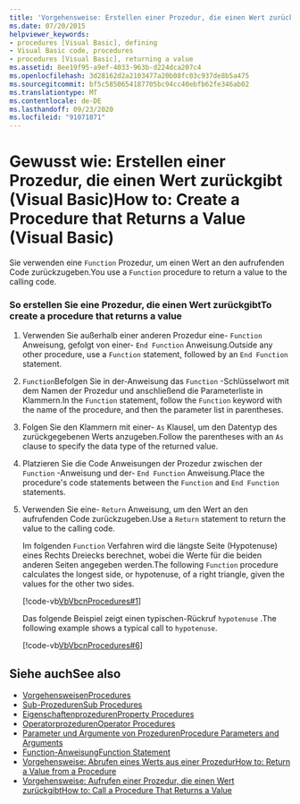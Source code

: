 ```yaml
---
title: 'Vorgehensweise: Erstellen einer Prozedur, die einen Wert zurückgibt'
ms.date: 07/20/2015
helpviewer_keywords:
- procedures [Visual Basic], defining
- Visual Basic code, procedures
- procedures [Visual Basic], returning a value
ms.assetid: 8ee19f95-a9ef-4033-963b-d224dca207c4
ms.openlocfilehash: 3d28162d2a2103477a20b08fc03c937de8b5a475
ms.sourcegitcommit: bf5c5850654187705bc94cc40ebfb62fe346ab02
ms.translationtype: MT
ms.contentlocale: de-DE
ms.lasthandoff: 09/23/2020
ms.locfileid: "91071871"
---
```

# <a name="how-to-create-a-procedure-that-returns-a-value-visual-basic"></a><span data-ttu-id="e0019-102">Gewusst wie: Erstellen einer Prozedur, die einen Wert zurückgibt (Visual Basic)</span><span class="sxs-lookup"><span data-stu-id="e0019-102">How to: Create a Procedure that Returns a Value (Visual Basic)</span></span>

<span data-ttu-id="e0019-103">Sie verwenden eine `Function` Prozedur, um einen Wert an den aufrufenden Code zurückzugeben.</span><span class="sxs-lookup"><span data-stu-id="e0019-103">You use a `Function` procedure to return a value to the calling code.</span></span>  
  
### <a name="to-create-a-procedure-that-returns-a-value"></a><span data-ttu-id="e0019-104">So erstellen Sie eine Prozedur, die einen Wert zurückgibt</span><span class="sxs-lookup"><span data-stu-id="e0019-104">To create a procedure that returns a value</span></span>  
  
1. <span data-ttu-id="e0019-105">Verwenden Sie außerhalb einer anderen Prozedur eine- `Function` Anweisung, gefolgt von einer- `End Function` Anweisung.</span><span class="sxs-lookup"><span data-stu-id="e0019-105">Outside any other procedure, use a `Function` statement, followed by an `End Function` statement.</span></span>  
  
2. <span data-ttu-id="e0019-106">`Function`Befolgen Sie in der-Anweisung das `Function` -Schlüsselwort mit dem Namen der Prozedur und anschließend die Parameterliste in Klammern.</span><span class="sxs-lookup"><span data-stu-id="e0019-106">In the `Function` statement, follow the `Function` keyword with the name of the procedure, and then the parameter list in parentheses.</span></span>  
  
3. <span data-ttu-id="e0019-107">Folgen Sie den Klammern mit einer- `As` Klausel, um den Datentyp des zurückgegebenen Werts anzugeben.</span><span class="sxs-lookup"><span data-stu-id="e0019-107">Follow the parentheses with an `As` clause to specify the data type of the returned value.</span></span>  
  
4. <span data-ttu-id="e0019-108">Platzieren Sie die Code Anweisungen der Prozedur zwischen der `Function` -Anweisung und der- `End Function` Anweisung.</span><span class="sxs-lookup"><span data-stu-id="e0019-108">Place the procedure's code statements between the `Function` and `End Function` statements.</span></span>  
  
5. <span data-ttu-id="e0019-109">Verwenden Sie eine- `Return` Anweisung, um den Wert an den aufrufenden Code zurückzugeben.</span><span class="sxs-lookup"><span data-stu-id="e0019-109">Use a `Return` statement to return the value to the calling code.</span></span>  
  
     <span data-ttu-id="e0019-110">Im folgenden `Function` Verfahren wird die längste Seite (Hypotenuse) eines Rechts Dreiecks berechnet, wobei die Werte für die beiden anderen Seiten angegeben werden.</span><span class="sxs-lookup"><span data-stu-id="e0019-110">The following `Function` procedure calculates the longest side, or hypotenuse, of a right triangle, given the values for the other two sides.</span></span>  
  
     [!code-vb[VbVbcnProcedures#1](~/samples/snippets/visualbasic/VS_Snippets_VBCSharp/VbVbcnProcedures/VB/Class1.vb#1)]  
  
     <span data-ttu-id="e0019-111">Das folgende Beispiel zeigt einen typischen-Rückruf `hypotenuse` .</span><span class="sxs-lookup"><span data-stu-id="e0019-111">The following example shows a typical call to `hypotenuse`.</span></span>  
  
     [!code-vb[VbVbcnProcedures#6](~/samples/snippets/visualbasic/VS_Snippets_VBCSharp/VbVbcnProcedures/VB/Class1.vb#6)]  
  
## <a name="see-also"></a><span data-ttu-id="e0019-112">Siehe auch</span><span class="sxs-lookup"><span data-stu-id="e0019-112">See also</span></span>

- [<span data-ttu-id="e0019-113">Vorgehensweisen</span><span class="sxs-lookup"><span data-stu-id="e0019-113">Procedures</span></span>](./index.md)
- [<span data-ttu-id="e0019-114">Sub-Prozeduren</span><span class="sxs-lookup"><span data-stu-id="e0019-114">Sub Procedures</span></span>](./sub-procedures.md)
- [<span data-ttu-id="e0019-115">Eigenschaftenprozeduren</span><span class="sxs-lookup"><span data-stu-id="e0019-115">Property Procedures</span></span>](./property-procedures.md)
- [<span data-ttu-id="e0019-116">Operatorprozeduren</span><span class="sxs-lookup"><span data-stu-id="e0019-116">Operator Procedures</span></span>](./operator-procedures.md)
- [<span data-ttu-id="e0019-117">Parameter und Argumente von Prozeduren</span><span class="sxs-lookup"><span data-stu-id="e0019-117">Procedure Parameters and Arguments</span></span>](./procedure-parameters-and-arguments.md)
- [<span data-ttu-id="e0019-118">Function-Anweisung</span><span class="sxs-lookup"><span data-stu-id="e0019-118">Function Statement</span></span>](../../../language-reference/statements/function-statement.md)
- [<span data-ttu-id="e0019-119">Vorgehensweise: Abrufen eines Werts aus einer Prozedur</span><span class="sxs-lookup"><span data-stu-id="e0019-119">How to: Return a Value from a Procedure</span></span>](./how-to-return-a-value-from-a-procedure.md)
- [<span data-ttu-id="e0019-120">Vorgehensweise: Aufrufen einer Prozedur, die einen Wert zurückgibt</span><span class="sxs-lookup"><span data-stu-id="e0019-120">How to: Call a Procedure That Returns a Value</span></span>](./how-to-call-a-procedure-that-returns-a-value.md)
